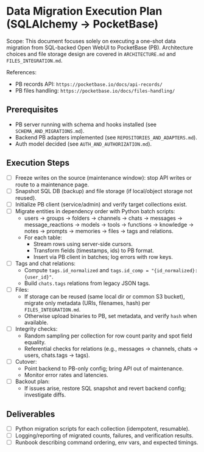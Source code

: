 # Data Migration Execution Plan (SQLAlchemy → PocketBase)

Scope: This document focuses solely on executing a one-shot data migration from SQL-backed Open WebUI to PocketBase (PB). Architecture choices and file storage design are covered in `ARCHITECTURE.md` and `FILES_INTEGRATION.md`.

References:
- PB records API: `https://pocketbase.io/docs/api-records/`
- PB files handling: `https://pocketbase.io/docs/files-handling/`

## Prerequisites
- PB server running with schema and hooks installed (see `SCHEMA_AND_MIGRATIONS.md`).
- Backend PB adapters implemented (see `REPOSITORIES_AND_ADAPTERS.md`).
- Auth model decided (see `AUTH_AND_AUTHORIZATION.md`).

## Execution Steps
- [ ] Freeze writes on the source (maintenance window): stop API writes or route to a maintenance page.
- [ ] Snapshot SQL DB (backup) and file storage (if local/object storage not reused).
- [ ] Initialize PB client (service/admin) and verify target collections exist.
- [ ] Migrate entities in dependency order with Python batch scripts:
  - users → groups → folders → channels → chats → messages → message_reactions → models → tools → functions → knowledge → notes → prompts → memories → files → tags and relations.
  - For each table:
    - Stream rows using server-side cursors.
    - Transform fields (timestamps, ids) to PB format.
    - Insert via PB client in batches; log errors with row keys.
- [ ] Tags and chat relations:
  - Compute `tags.id_normalized` and `tags.id_comp = "{id_normalized}:{user_id}"`.
  - Build `chats.tags` relations from legacy JSON tags.
- [ ] Files:
  - If storage can be reused (same local dir or common S3 bucket), migrate only metadata (URIs, filenames, hash) per `FILES_INTEGRATION.md`.
  - Otherwise upload binaries to PB, set metadata, and verify `hash` when available.
- [ ] Integrity checks:
  - Random sampling per collection for row count parity and spot field equality.
  - Referential checks for relations (e.g., messages → channels, chats → users, chats.tags → tags).
- [ ] Cutover:
  - Point backend to PB-only config; bring API out of maintenance.
  - Monitor error rates and latencies.
- [ ] Backout plan:
  - If issues arise, restore SQL snapshot and revert backend config; investigate diffs.

## Deliverables
- [ ] Python migration scripts for each collection (idempotent, resumable).
- [ ] Logging/reporting of migrated counts, failures, and verification results.
- [ ] Runbook describing command ordering, env vars, and expected timings.